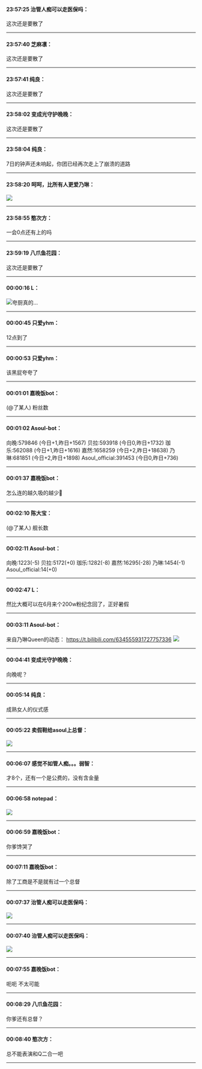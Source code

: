 #### 23:57:25  治管人痴可以走医保吗：

这次还是要散了

*****

#### 23:57:40  芝麻凛：

这次还是要散了

*****

#### 23:57:41  纯良：

这次还是要散了

*****

#### 23:58:02  变成光守护晚晚：

这次还是要散了

*****

#### 23:58:04  纯良：

7日的钟声还未响起，你团已经再次走上了崩溃的道路

*****

#### 23:58:20  呵呵，比所有人更爱乃琳：

![](http://gchat.qpic.cn/gchatpic_new/1849565152/614391357-2196147181-F1AEF4C211D5BFCCD1413BE078D87B5E/0?term=2")

*****

#### 23:58:55  憨次方：

一会0点还有上的吗

*****

#### 23:59:19  八爪鱼花园：

这次还是要散了

*****

#### 00:00:16  L：

![](http://gchat.qpic.cn/gchatpic_new/307176905/614391357-2437367854-4F878A457BA093ED275DE3D2EEC55A02/0?term=2")夸厨真的...

*****

#### 00:00:45  只爱yhm：

12点到了

*****

#### 00:00:53  只爱yhm：

该黑屁夸夸了

*****

#### 00:01:01  嘉晚饭bot：

(@了某人)  粉丝数

*****

#### 00:01:02  Asoul-bot：

向晚:579846
(今日+1,昨日+1567)
贝拉:593918
(今日0,昨日+1732)
珈乐:562088
(今日+1,昨日+1616)
嘉然:1658259
(今日+2,昨日+18638)
乃琳:681851
(今日+2,昨日+1898)
Asoul_official:391453
(今日0,昨日+736)


*****

#### 00:01:37  嘉晚饭bot：

怎么连的越久吸的越少🥶

*****

#### 00:02:10  陈大宝：

(@了某人)  舰长数

*****

#### 00:02:11  Asoul-bot：

向晚:1223(-5)
贝拉:5172(+0)
珈乐:1282(-8)
嘉然:16295(-28)
乃琳:1454(-1)
Asoul_official:14(+0)


*****

#### 00:02:47  L：

然比大概可以在6月来个200w粉纪念回了，正好暑假

*****

#### 00:03:11  Asoul-bot：

来自乃琳Queen的动态：
https://t.bilibili.com/634555931727757336
![](http://gchat.qpic.cn/gchatpic_new/3408592334/614391357-2373837831-4526F3F3BCAFE12C4D9521E2170D44CD/0?term=2")

*****

#### 00:04:41  变成光守护晚晚：

向晚呢？

*****

#### 00:05:14  纯良：

成熟女人的仪式感

*****

#### 00:05:22  卖假鞋给asoul上总督：

![](http://gchat.qpic.cn/gchatpic_new/453281968/614391357-2917548932-DD93BA8F1F9BFD581BA29161DB765DF2/0?term=2")

*****

#### 00:06:07  感觉不如管人痴。。。弱智：

才8个，还有一个是公费的，没有含金量

*****

#### 00:06:58  notepad：

![](http://gchat.qpic.cn/gchatpic_new/976058243/614391357-2221785271-0275A2D8F98C6EC28244DDEE18395CA0/0?term=2")

*****

#### 00:06:59  嘉晚饭bot：

你爹馋哭了

*****

#### 00:07:11  嘉晚饭bot：

除了工商是不是就有过一个总督

*****

#### 00:07:37  治管人痴可以走医保吗：

![](http://gchat.qpic.cn/gchatpic_new/814792414/614391357-2224802182-8CBD65A6A0DE43081BFFE5FF78EFAC86/0?term=2")

*****

#### 00:07:40  治管人痴可以走医保吗：

![](http://gchat.qpic.cn/gchatpic_new/814792414/614391357-2981060674-0275A2D8F98C6EC28244DDEE18395CA0/0?term=2")

*****

#### 00:07:55  嘉晚饭bot：

呃呃 不太可能

*****

#### 00:08:29  八爪鱼花园：

你爹还有总督？

*****

#### 00:08:40  憨次方：

总不能表演和Q二合一吧

*****

